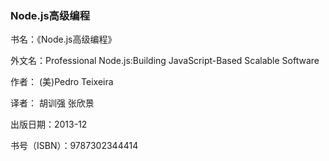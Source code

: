 ### Node.js高级编程

书名：《Node.js高级编程》

外文名：Professional Node.js:Building JavaScript-Based Scalable Software

作者： (美)Pedro Teixeira   

译者： 胡训强 张欣景

出版日期：2013-12

书号（ISBN）：9787302344414